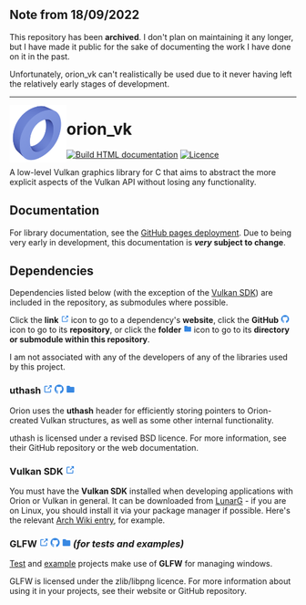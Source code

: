 ## Note from 18/09/2022

This repository has been **archived**. I don't plan on maintaining it any longer, but I have made it public for the sake of documenting the work I have
done on it in the past.

Unfortunately, orion_vk can't realistically be used due to it never having left the relatively early stages of development.

---

<img src=".github/graphics/icon.png" align=left height=100px>

# orion_vk

[![Build HTML documentation](https://github.com/kosude/orion_vk/actions/workflows/docs-build.yml/badge.svg)](https://github.com/kosude/orion_vk/actions/workflows/docs-build.yml)
[![Licence](https://img.shields.io/github/license/kosude/orion_vk)](/LICENCE)

A low-level Vulkan graphics library for C that aims to abstract the more explicit
aspects of the Vulkan API without losing any functionality.

## Documentation

For library documentation, see the
[GitHub pages deployment](https://kosude.github.io/orion_vk/). Due to being very
early in development, this documentation  is **_very_ subject to change**.

## Dependencies

Dependencies listed below (with the exception of the [Vulkan SDK](#vulkan-sdk))
are included in the repository, as submodules where possible.

Click the **link** <img src=".github/graphics/symbolic/link/external.svg" width=14px>
icon to go to a dependency's **website**, click the **GitHub**
<img src=".github/graphics/symbolic/link/github.svg" width=14px> icon to go to its
**repository**, or click the **folder**
<img src=".github/graphics/symbolic/link/local.svg" width=14px> icon to go to
its **directory or submodule within this repository**.

I am not associated with any of the developers of any of the libraries used
by this project.

### uthash [<img src=".github/graphics/symbolic/link/external.svg" width=16px>](https://troydhanson.github.io/uthash/) [<img src=".github/graphics/symbolic/link/github.svg" width=16px>](https://github.com/troydhanson/uthash) [<img src=".github/graphics/symbolic/link/local.svg" width=16px>](/deps/core/)
Orion uses the **uthash** header for efficiently storing pointers to Orion-created
Vulkan structures, as well as some other internal functionality.

uthash is licensed under a revised BSD licence. For more information, see
their GitHub repository or the web documentation.

### Vulkan SDK [<img src=".github/graphics/symbolic/link/external.svg" width=16px>](https://vulkan.lunarg.com/)
You must have the **Vulkan SDK** installed when developing applications with
Orion or Vulkan in general. It can be downloaded from
[LunarG](https://vulkan.lunarg.com/) - if you are on Linux, you should install
it via your package manager if possible. Here's the
relevant [Arch Wiki entry](https://wiki.archlinux.org/title/Vulkan#Installation),
for example.

### GLFW [<img src=".github/graphics/symbolic/link/external.svg" width=16px>](https://www.glfw.org/) [<img src=".github/graphics/symbolic/link/github.svg" width=16px>](https://github.com/glfw/glfw) [<img src=".github/graphics/symbolic/link/local.svg" width=16px>](/deps/devel/) _(for tests and examples)_

[Test](tests/) and [example](examples/) projects make use of **GLFW** for
managing windows.

GLFW is licensed under the zlib/libpng licence. For more information about using
it in your projects, see their website or GitHub repository.
